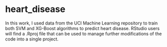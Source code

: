 # heart_disease
In this work, I used data from the UCI Machine Learning repository to train both SVM and XG-Boost algorithms to predict heart disease.
RStudio users will find a .Rproj file that can be used to manage further modifications of the code into a single project.
